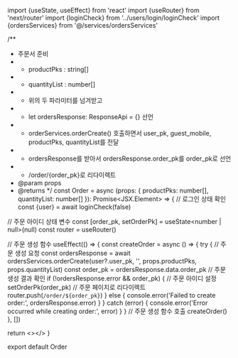 import {useState, useEffect} from 'react'
import {useRouter} from 'next/router'
import {loginCheck} from '../users/login/loginCheck'
import {ordersServices} from '@/services/ordersServices'

/**
 * 주문서 준비
 * - productPks : string[]
 * - quantityList : number[]
 * - 위의 두 파라미터를 넘겨받고
 * - let ordersResponse: ResponseApi = {} 선언
 * - orderServices.orderCreate() 호출하면서 user_pk, guest_mobile, productPks, quantityList를 전달
 * - ordersResponse를 받아서 ordersResponse.order_pk를 order_pk로 선언
 * - /order/{order_pk}로 리다이렉트
 * @param props
 * @returns
 */
const Order = async (props: { productPks: number[], quantityList: number[] }): Promise<JSX.Element> => {
  // 로그인 상태 확인
  const {user} = await loginCheck(false)

  // 주문 아이디 상태 변수
  const [order_pk, setOrderPk] = useState<number | null>(null)
  const router = useRouter()

  // 주문 생성 함수
  useEffect(() => {
    const createOrder = async () => {
      try {
        // 주문 생성 요청
        const ordersResponse = await ordersServices.orderCreate(user?.user_pk, '', props.productPks, props.quantityList)
        const order_pk = ordersResponse.data.order_pk
        // 주문 생성 결과 확인
        if (!ordersResponse.error && order_pk) {
          // 주문 아이디 설정
          setOrderPk(order_pk)
          // 주문 페이지로 리다이렉트
          router.push(`/order/${order_pk}`)
        } else {
          console.error('Failed to create order:', ordersResponse.error)
        }
      } catch (error) {
        console.error('Error occurred while creating order:', error)
      }
    }
    // 주문 생성 함수 호출
    createOrder()
  }, [])

  return <></>
}

export default Order
